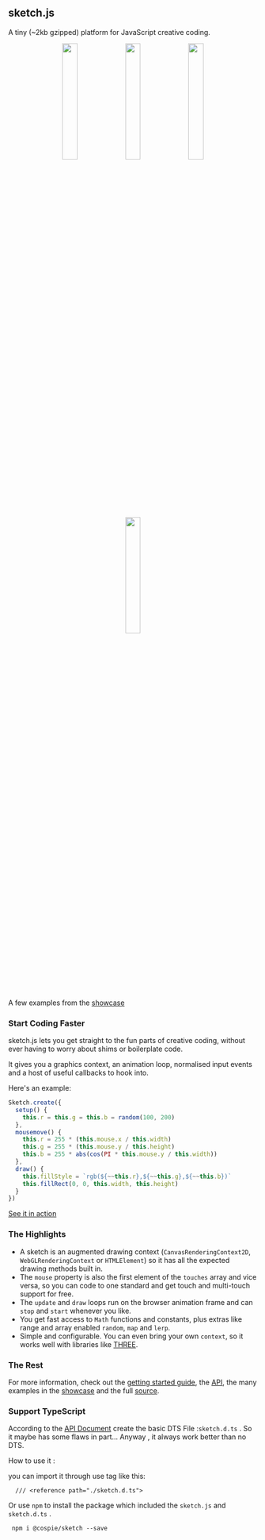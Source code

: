 ## sketch.js

A tiny (~2kb gzipped) platform for JavaScript creative coding.

<p align="center">
<a target="_blank" href="http://soulwire.github.io/sketch.js/examples/drawing.html"><img width="24.5%" src="http://soulwire.github.io/sketch.js/examples/img/drawing.jpg"></a>
<a target="_blank" href="http://soulwire.github.io/sketch.js/examples/particles.html"><img width="24.5%" src="http://soulwire.github.io/sketch.js/examples/img/particles.jpg"></a>
<a target="_blank" href="http://soulwire.github.com/Plasmatic-Isosurface/"><img width="24.5%" src="http://soulwire.github.io/sketch.js/examples/img/plasma.jpg"></a>
<a target="_blank" href="http://soulwire.github.com/Muscular-Hydrostats/"><img width="24.5%" src="http://soulwire.github.io/sketch.js/examples/img/tentacles.jpg"></a>
</p>

A few examples from the [showcase](http://soulwire.github.com/sketch.js/)

### Start Coding Faster

sketch.js lets you get straight to the fun parts of creative coding, without ever having to worry about shims or boilerplate code.

It gives you a graphics context, an animation loop, normalised input events and a host of useful callbacks to hook into.

Here's an example:
````js
Sketch.create({
  setup() {
    this.r = this.g = this.b = random(100, 200)
  },
  mousemove() {
    this.r = 255 * (this.mouse.x / this.width)
    this.g = 255 * (this.mouse.y / this.height)
    this.b = 255 * abs(cos(PI * this.mouse.y / this.width))
  },
  draw() {
    this.fillStyle = `rgb(${~~this.r},${~~this.g},${~~this.b})`
    this.fillRect(0, 0, this.width, this.height)
  }
})
````

[See it in action](http://jsfiddle.net/soulwire/7wtbm/)

### The Highlights

 * A sketch is an augmented drawing context (`CanvasRenderingContext2D`, `WebGLRenderingContext` or `HTMLElement`) so it has all the expected drawing methods built in.
 * The `mouse` property is also the first element of the `touches` array and vice versa, so you can code to one standard and get touch and multi-touch support for free.
 * The `update` and `draw` loops run on the browser animation frame and can `stop` and `start` whenever you like.
 * You get fast access to `Math` functions and constants, plus extras like range and array enabled `random`, `map` and `lerp`.
 * Simple and configurable. You can even bring your own `context`, so it works well with libraries like [THREE](http://threejs.org/).

### The Rest

For more information, check out the [getting started guide](https://github.com/soulwire/sketch.js/wiki/Getting-Started), the [API](https://github.com/soulwire/sketch.js/wiki/API), the many examples in the [showcase](http://soulwire.github.com/sketch.js/) and the full [source](https://github.com/soulwire/sketch.js/blob/master/js/sketch.js).

### Support TypeScript

According to the [API Document](https://github.com/soulwire/sketch.js/wiki/API) create the basic DTS File :`sketch.d.ts` . 
So it maybe has some flaws in part... 
Anyway , it always work better than no DTS.

How to use it :

you can import it through use <reference path="..."> tag like this:
  ```
    /// <reference path="./sketch.d.ts">
  ```
  
Or  use `npm` to install the package which included the `sketch.js` and `sketch.d.ts` .

```
 npm i @cospie/sketch --save
```


